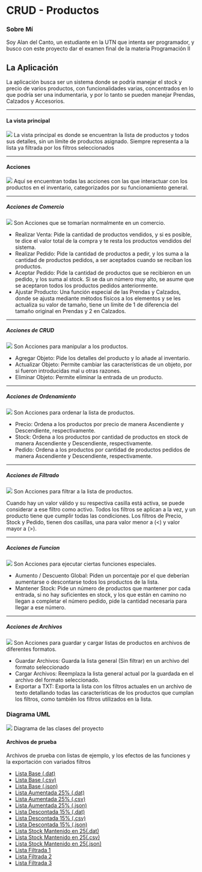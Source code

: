 # CRUD - Productos

### Sobre Mí
Soy Alan del Canto, un estudiante en la UTN que intenta ser programador, y busco con este proyecto dar el examen final de la materia Programación II

## La Aplicación
La aplicación busca ser un sistema donde se podría manejar el stock y precio de varios productos, con funcionalidades varias, concentrados en lo que podría ser una indumentaria, y por lo tanto se pueden manejar Prendas, Calzados y Accesorios.

---

#### La vista principal
![](images/VistaPrincipal.PNG)
La vista principal es donde se encuentran la lista de productos y todos sus detalles, sin un límite de productos asignado.
Siempre representa a la lista ya filtrada por los filtros seleccionados

---

#### Acciones
![](images/Acciones.PNG)
Aquí se encuentran todas las acciones con las que interactuar con los productos en el inventario, categorizados por su funcionamiento general.

---

##### Acciones de Comercio
![](images/AccionesComercio.PNG)
Son Acciones que se tomarían normalmente en un comercio.

- Realizar Venta: Pide la cantidad de productos vendidos, y si es posible, te dice el valor total de la compra y te resta los productos vendidos del sistema.
- Realizar Pedido: Pide la cantidad de productos a pedir, y los suma a la cantidad de productos pedidos, a ser aceptados cuando se reciban los productos.
- Aceptar Pedido: Pide la cantidad de productos que se recibieron en un pedido, y los suma al stock. Si se da un número muy alto, se asume que se aceptaron todos los productos pedidos anteriormente.
- Ajustar Producto: Una función especial de las Prendas y Calzados, donde se ajusta mediante métodos físicos a los elementos y se les actualiza su valor de tamaño, tiene un límite de 1 de diferencia del tamaño original en Prendas y 2 en Calzados.

---

##### Acciones de CRUD
![](images/AccionesCRUD.PNG)
Son Acciones para manipular a los productos.

- Agregar Objeto: Pide los detalles del producto y lo añade al inventario.
- Actualizar Objeto: Permite cambiar las características de un objeto, por si fueron introducidas mal u otras razones.
- Eliminar Objeto: Permite eliminar la entrada de un producto.

---

##### Acciones de Ordenamiento
![](images/AccionesOrdenamiento.PNG)
Son Acciones para ordenar la lista de productos.

- Precio: Ordena a los productos por precio de manera Ascendiente y Descendiente, respectivamente.
- Stock: Ordena a los productos por cantidad de productos en stock de manera Ascendiente y Descendiente, respectivamente.
- Pedido: Ordena a los productos por cantidad de productos pedidos de manera Ascendiente y Descendiente, respectivamente.

---

##### Acciones de Filtrado
![](images/AccionesFiltros.PNG)
Son Acciones para filtrar a la lista de productos.

Cuando hay un valor válido y su respectiva casilla está activa, se puede considerar a ese filtro como activo.
Todos los filtros se aplican a la vez, y un producto tiene que cumplir todas las condiciones.
Los filtros de Precio, Stock y Pedido, tienen dos casillas, una para valor menor a (<) y valor mayor a (>).

---

##### Acciones de Funcion
![](images/AccionesFunciones.PNG)
Son Acciones para ejecutar ciertas funciones especiales.

- Aumento / Descuento Global: Piden un porcentaje por el que deberían aumentarse o descontarse todos los productos de la lista.
- Mantener Stock: Pide un número de productos que mantener por cada entrada, si no hay suficientes en stock, y los que están en camino no llegan a completar el número pedido, pide la cantidad necesaria para llegar a ese número.

---

##### Acciones de Archivos
![](images/AccionesArchivos.PNG)
Son Acciones para guardar y cargar listas de productos en archivos de diferentes formatos.

- Guardar Archivos: Guarda la lista general (Sin filtrar) en un archivo del formato seleccionado
- Cargar Archivos: Reemplaza la lista general actual por la guardada en el archivo del formato seleccionado.
- Exportar a TXT: Exporta la lista con los filtros actuales en un archivo de texto detallando todas las características de los productos que cumplan los filtros, como también los filtros utilizados en la lista.

### Diagrama UML
![](images/DiagramaUML.png)
Diagrama de las clases del proyecto

#### Archivos de prueba
Archivos de prueba con listas de ejemplo, y los efectos de las funciones y la exportación con variados filtros

- [Lista Base (.dat)](archivos/Lista%20Base.dat)
- [Lista Base (.csv)](archivos/Lista%20Base.csv)
- [Lista Base (.json)](archivos/Lista%20Base.json)
- [Lista Aumentada 25% (.dat)](archivos/Lista%20Aumentada%2025%.dat)
- [Lista Aumentada 25% (.csv)](archivos/Lista%20Aumentada%2025%.csv)
- [Lista Aumentada 25% (.json)](archivos/Lista%20Aumentada%2025%.json)
- [Lista Descontada 15% (.dat)](archivos/Lista%20Descontada%2015%.dat)
- [Lista Descontada 15% (.csv)](archivos/Lista%20Descontada%2015%.csv)
- [Lista Descontada 15% (.json)](archivos/Lista%20Descontada%2015%.json)
- [Lista Stock Mantenido en 25(.dat)](archivos/Lista%20Stock%2025.dat)
- [Lista Stock Mantenido en 25(.csv)](archivos/Lista%20Stock%2025.csv)
- [Lista Stock Mantenido en 25(.json)](archivos/Lista%20Stock%2025.json)
- [Lista Filtrada 1](archivos/Lista%20Filtrada%201.txt)
- [Lista Filtrada 2](archivos/Lista%20Filtrada%202.txt)
- [Lista Filtrada 3](archivos/Lista%20Filtrada%203.txt)
